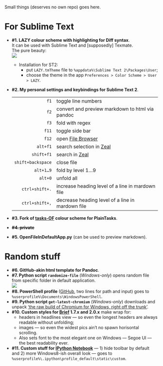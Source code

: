 Small things (deserves no own repo) goes here.

# For Sublime Text
- **\#1. LAZY colour scheme with highlighting for Diff syntax**.  
    It can be used with Sublime Text and [supposedly] Texmate.  
    The pure beauty:  
    [![](http://storage7.static.itmages.ru/i/13/0608/h_1370707407_2730244_fb28f528b6.png)](http://storage7.static.itmages.ru/i/13/0608/h_1370707407_2730244_fb28f528b6.png)
    - Installation for ST2:
        - put `LAZY.tmTheme` file to `%appdata%\Sublime Text 2\Packages\User`;
        - choose the theme in the app `Preferences > Color Scheme > User > LAZY`.
- **\#2. My personal settings and keybindings for Sublime Text 2**.

    | | |
    | ---: | --- |
    | `f1` | toggle line numbers |
    | `f2` | convert and preview markdown to html via pandoc |
    | `f3` | fold with regex |
    | `f11` | toggle side bar |
    | `f12` | open [File Browser](https://sublime.wbond.net/packages/FileBrowser) |
    | `alt+f1` | search selection in [Zeal](http://zealdocs.org/) |
    | `shift+f1` | search in [Zeal](http://zealdocs.org/) |
    | `shift+backspace` | close file |
    | `alt+1…9` | fold by level 1…9 |
    | `alt+0` | unfold all |
    | `ctrl+shift+.` | increase heading level of a line in mardown file |
    | `ctrl+shift+,` | decrease heading level of a line in mardown file |

- **\#3. Fork of [tasks-OF](https://github.com/poritsky/PlainTasksOF) colour scheme for PlainTasks**.
- **~~\#4. private~~**
- **\#5. OpenFileInDefaultApp.py** (can be used to preview markdown).

# Random stuff
- **\#6. GitHub-akin html template for Pandoc**.
- **\#7. Python script `randomize-file`** (_Windows-only_) opens random file from specific folder in default application.  
    [![](http://storage7.static.itmages.com/i/13/1020/h_1382288778_9465968_6ccfac0d37.png)](http://storage7.static.itmages.com/i/13/1020/h_1382288778_9465968_6ccfac0d37.png)
- **\#8. PowerShell profile** ([GitHub](http://windows.github.com/), two lines for path and input) goes to `%userprofile%\Documents\WindowsPowerShell`.
- **\#9. Python script `get-latest-chromium`** (_Windows-only_) downloads and unpack [‘the raw build of Chromium for Windows, right off the trunk’](https://download-chromium.appspot.com/).
- **\#10. Custom styles for [Brief](http://brief.mozdev.org/) 1.7.x and 2.0.x** make wrap for:
    - headers in headlines view — so even the longest headers are always readable without unfolding;
    - images — so even the widest pics ain’t no spawn horisontal scrolling.
    - Also sets font to the most elegant one on Windows — Segoe UI — the best readability ever.
- **\#11. Custom stuff for [IPython Notebook](http://ipython.org/notebook.html)** — 1) hide toolbar by default and 2) more Windows8-ish overall look — goes to `%userprofile%\.ipython\profile_default\static\custom`.
